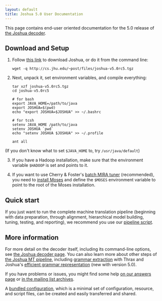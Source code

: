 ```yaml
---
layout: default
title: Joshua 5.0 User Documentation
---
```


This page contains end-user oriented documentation for the 5.0 release of
[the Joshua decoder](http://joshua-decoder.org/).

## Download and Setup

1. Follow [this link](http://cs.jhu.edu/~post/files/joshua-v5.0rc5.tgz) to download Joshua, or do it
from the command line:

       wget -q http://cs.jhu.edu/~post/files/joshua-v5.0rc5.tgz

2. Next, unpack it, set environment variables, and compile everything:

       tar xzf joshua-v5.0rc5.tgz
       cd joshua-v5.0rc5

       # for bash
       export JAVA_HOME=/path/to/java
       export JOSHUA=$(pwd)
       echo "export JOSHUA=$JOSHUA" >> ~/.bashrc

       # for tcsh
       setenv JAVA_HOME /path/to/java
       setenv JOSHUA `pwd`
       echo "setenv JOSHUA $JOSHUA" >> ~/.profile
       
       ant all

(If you don't know what to set `$JAVA_HOME` to, try `/usr/java/default`)

3. If you have a Hadoop installation, make sure that the environment variable `$HADOOP` is set and
points to it.

4. If you want to use Cherry & Foster's
[batch MIRA tuner](http://aclweb.org/anthology-new/N/N12/N12-1047v2.pdf) (recommended), you need to
[install Moses](http://www.statmt.org/moses/?n=Development.GetStarted) and define the `$MOSES`
environment variable to point to the root of the Moses installation.

## Quick start

If you just want to run the complete machine translation pipeline (beginning with data preparation,
through alignment, hierarchical model building, tuning, testing, and reporting), we recommend you
use our <a href="pipeline.html">pipeline script</a>.  

## More information

For more detail on the decoder itself, including its command-line options, see
[the Joshua decoder page](decoder.html).  You can also learn more about other steps of
[the Joshua MT pipeline](pipeline.html), including [grammar extraction](thrax.html) with Thrax and
Joshua's [efficient grammar representation](packing.html) (new with version 5.0).

If you have problems or issues, you might find some help [on our answers page](faq.html) or
[in the mailing list archives](https://groups.google.com/forum/?fromgroups#!forum/joshua_support).

A [bundled configuration](bundle.html), which is a minimal set of configuration, resource, and script files, can be created and easily transferred and shared.
